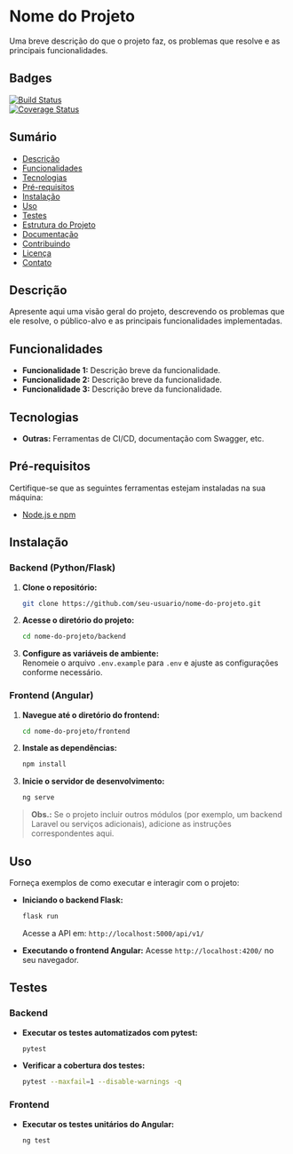 # Nome do Projeto

Uma breve descrição do que o projeto faz, os problemas que resolve e as principais funcionalidades.

## Badges

[![Build Status](https://img.shields.io/badge/build-passing-brightgreen)](https://example.com)  
[![Coverage Status](https://img.shields.io/badge/coverage-90%25-green)](https://example.com)

## Sumário

- [Descrição](#descrição)
- [Funcionalidades](#funcionalidades)
- [Tecnologias](#tecnologias)
- [Pré-requisitos](#pré-requisitos)
- [Instalação](#instalação)
- [Uso](#uso)
- [Testes](#testes)
- [Estrutura do Projeto](#estrutura-do-projeto)
- [Documentação](#documentação)
- [Contribuindo](#contribuindo)
- [Licença](#licença)
- [Contato](#contato)

## Descrição

Apresente aqui uma visão geral do projeto, descrevendo os problemas que ele resolve, o público-alvo e as principais funcionalidades implementadas.

## Funcionalidades

- **Funcionalidade 1:** Descrição breve da funcionalidade.
- **Funcionalidade 2:** Descrição breve da funcionalidade.
- **Funcionalidade 3:** Descrição breve da funcionalidade.

## Tecnologias

- **Outras:** Ferramentas de CI/CD, documentação com Swagger, etc.

## Pré-requisitos

Certifique-se que as seguintes ferramentas estejam instaladas na sua máquina:

- [Node.js e npm](https://nodejs.org/)

## Instalação

### Backend (Python/Flask)

1. **Clone o repositório:**
   ```bash
   git clone https://github.com/seu-usuario/nome-do-projeto.git
   ```
2. **Acesse o diretório do projeto:**
   ```bash
   cd nome-do-projeto/backend
   ```
3. **Configure as variáveis de ambiente:**  
   Renomeie o arquivo `.env.example` para `.env` e ajuste as configurações conforme necessário.

### Frontend (Angular)

1. **Navegue até o diretório do frontend:**
   ```bash
   cd nome-do-projeto/frontend
   ```
2. **Instale as dependências:**
   ```bash
   npm install
   ```
3. **Inicie o servidor de desenvolvimento:**
   ```bash
   ng serve
   ```

> **Obs.:** Se o projeto incluir outros módulos (por exemplo, um backend Laravel ou serviços adicionais), adicione as instruções correspondentes aqui.

## Uso

Forneça exemplos de como executar e interagir com o projeto:

- **Iniciando o backend Flask:**

  ```bash
  flask run
  ```

  Acesse a API em: `http://localhost:5000/api/v1/`

- **Executando o frontend Angular:**
  Acesse `http://localhost:4200/` no seu navegador.

## Testes

### Backend

- **Executar os testes automatizados com pytest:**
  ```bash
  pytest
  ```
- **Verificar a cobertura dos testes:**
  ```bash
  pytest --maxfail=1 --disable-warnings -q
  ```

### Frontend

- **Executar os testes unitários do Angular:**
  ```bash
  ng test
  ```
